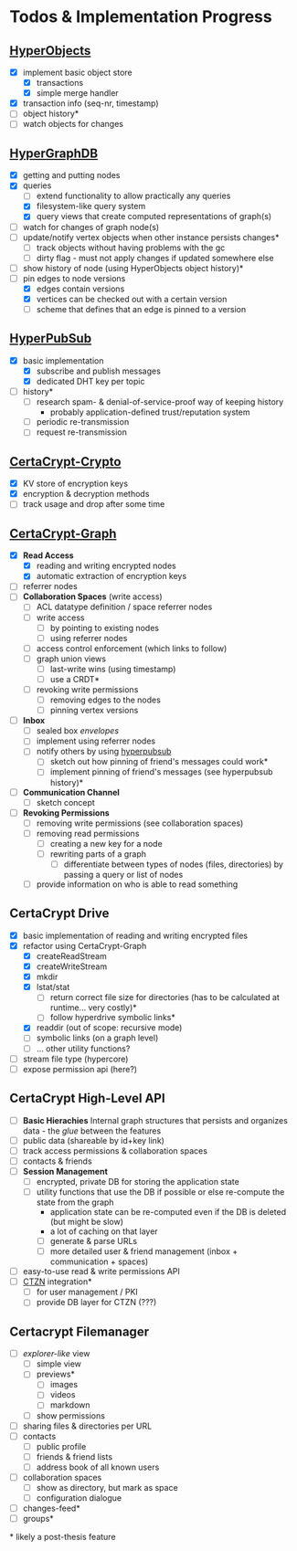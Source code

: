 # Todos & Implementation Progress

## [HyperObjects](https://github.com/fsteff/hyperobjects)

- [x] implement basic object store
  - [x] transactions
  - [x] simple merge handler
- [x] transaction info (seq-nr, timestamp)
- [ ] object history*
- [ ] watch objects for changes

## [HyperGraphDB](https://github.com/fsteff/hyper-graphdb)

- [x] getting and putting nodes
- [x] queries
  - [ ] extend functionality to allow practically any queries
  - [x] filesystem-like query system
  - [x] query views that create computed representations of graph(s)
- [ ] watch for changes of graph node(s)
- [ ] update/notify vertex objects when other instance persists changes*
  - [ ] track objects without having problems with the gc
  - [ ] dirty flag - must not apply changes if updated somewhere else
- [ ] show history of node (using HyperObjects object history)*
- [ ] pin edges to node versions
  - [x] edges contain versions
  - [x] vertices can be checked out with a certain version
  - [ ] scheme that defines that an edge is pinned to a version

## [HyperPubSub](https://github.com/fsteff/hyperpubsub)

- [x] basic implementation
  - [x] subscribe and publish messages
  - [x] dedicated DHT key per topic
- [ ] history*
  - [ ] research spam- & denial-of-service-proof way of keeping history
    - probably application-defined trust/reputation system
  - [ ] periodic re-transmission
  - [ ] request re-transmission

## [CertaCrypt-Crypto](https://github.com/fsteff/certacrypt-crypto)

- [x] KV store of encryption keys
- [x] encryption & decryption methods
- [ ] track usage and drop after some time

## [CertaCrypt-Graph](https://github.com/fsteff/certacrypt-graph)

- [x] **Read Access**
  - [x] reading and writing encrypted nodes
  - [x] automatic extraction of encryption keys
- [ ] referrer nodes
- [ ] **Collaboration Spaces** (write access)
  - [ ] ACL datatype definition / space referrer nodes
  - [ ] write access
    - [ ] by pointing to existing nodes
    - [ ] using referrer nodes
  - [ ] access control enforcement (which links to follow)
  - [ ] graph union views
    - [ ] last-write wins (using timestamp)
    - [ ] use a CRDT*
  - [ ] revoking write permissions
    - [ ] removing edges to the nodes
    - [ ] pinning vertex versions
- [ ] **Inbox**
  - [ ] sealed box *envelopes*
  - [ ] implement using referrer nodes
  - [ ] notify others by using [hyperpubsub](https://github.com/fsteff/hyperpubsub)
    - [ ] sketch out how pinning of friend's messages could work*
    - [ ] implement pinning of friend's messages (see hyperpubsub history)*
- [ ] **Communication Channel**
  - [ ] sketch concept
- [ ] **Revoking Permissions**
  - [ ] removing write permissions (see collaboration spaces)
  - [ ] removing read permissions
    - [ ] creating a new key for a node
    - [ ] rewriting parts of a graph
      - [ ] differentiate between types of nodes (files, directories)
            by passing a query or list of nodes
  - [ ] provide information on who is able to read something

## CertaCrypt Drive

- [x] basic implementation of reading and writing encrypted files
- [x] refactor using CertaCrypt-Graph
  - [x] createReadStream
  - [x] createWriteStream
  - [x] mkdir
  - [x] lstat/stat
    - [ ] return correct file size for directories (has to be calculated at runtime... very costly)*
    - [ ] follow hyperdrive symbolic links*
  - [x] readdir (out of scope: recursive mode)
  - [ ] symbolic links (on a graph level)
  - [ ] ... other utility functions?
- [ ] stream file type (hypercore)
- [ ] expose permission api (here?)

## CertaCrypt High-Level API

- [ ]  **Basic Hierachies**
  Internal graph structures that persists and organizes data - the *glue* between the features
  - [ ]  public data (shareable by id+key link)
  - [ ]  track access permissions & collaboration spaces
  - [ ]  contacts & friends
- [ ] **Session Management**
  - [ ] encrypted, private DB for storing the application state
  - [ ] utility functions that use the DB if possible or else re-compute the state from the graph
    - application state can be re-computed even if the DB is deleted (but might be slow)
    - a lot of caching on that layer
    - [ ] generate & parse URLs
    - [ ] more detailed user & friend management (inbox + communication + spaces)
- [ ] easy-to-use read & write permissions API
- [ ] [CTZN](https://github.com/pfrazee/ctzn) integration*
  - [ ] for user management / PKI
  - [ ] provide DB layer for CTZN (???)

## Certacrypt Filemanager

- [ ] *explorer-like* view
  - [ ] simple view
  - [ ] previews*
    - [ ] images
    - [ ] videos
    - [ ] markdown
  - [ ] show permissions
- [ ] sharing files & directories per URL
- [ ] contacts
  - [ ] public profile
  - [ ] friends & friend lists
  - [ ] address book of all known users
- [ ] collaboration spaces
  - [ ] show as directory, but mark as space
  - [ ] configuration dialogue
- [ ] changes-feed*
- [ ] groups*

\* likely a post-thesis feature
